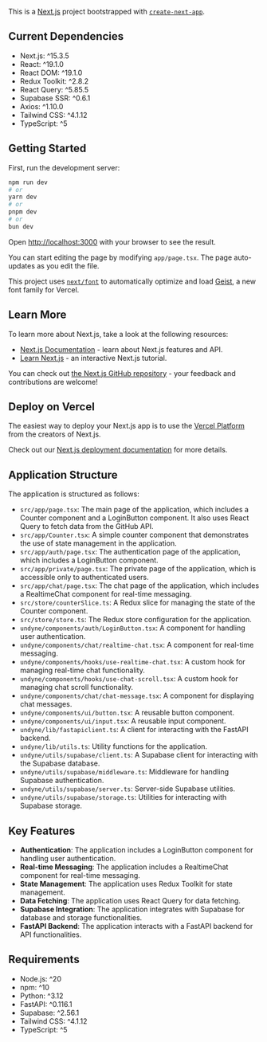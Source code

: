 This is a [Next.js](https://nextjs.org) project bootstrapped with [`create-next-app`](https://nextjs.org/docs/app/api-reference/cli/create-next-app).

## Current Dependencies

- Next.js: ^15.3.5
- React: ^19.1.0
- React DOM: ^19.1.0
- Redux Toolkit: ^2.8.2
- React Query: ^5.85.5
- Supabase SSR: ^0.6.1
- Axios: ^1.10.0
- Tailwind CSS: ^4.1.12
- TypeScript: ^5

## Getting Started

First, run the development server:

```bash
npm run dev
# or
yarn dev
# or
pnpm dev
# or
bun dev
```

Open [http://localhost:3000](http://localhost:3000) with your browser to see the result.

You can start editing the page by modifying `app/page.tsx`. The page auto-updates as you edit the file.

This project uses [`next/font`](https://nextjs.org/docs/app/building-your-application/optimizing/fonts) to automatically optimize and load [Geist](https://vercel.com/font), a new font family for Vercel.

## Learn More

To learn more about Next.js, take a look at the following resources:

- [Next.js Documentation](https://nextjs.org/docs) - learn about Next.js features and API.
- [Learn Next.js](https://nextjs.org/learn) - an interactive Next.js tutorial.

You can check out [the Next.js GitHub repository](https://github.com/vercel/next.js) - your feedback and contributions are welcome!

## Deploy on Vercel

The easiest way to deploy your Next.js app is to use the [Vercel Platform](https://vercel.com/new?utm_medium=default-template&filter=next.js&utm_source=create-next-app&utm_campaign=create-next-app-readme) from the creators of Next.js.

Check out our [Next.js deployment documentation](https://nextjs.org/docs/app/building-your-application/deploying) for more details.

## Application Structure

The application is structured as follows:

- `src/app/page.tsx`: The main page of the application, which includes a Counter component and a LoginButton component. It also uses React Query to fetch data from the GitHub API.
- `src/app/Counter.tsx`: A simple counter component that demonstrates the use of state management in the application.
- `src/app/auth/page.tsx`: The authentication page of the application, which includes a LoginButton component.
- `src/app/private/page.tsx`: The private page of the application, which is accessible only to authenticated users.
- `src/app/chat/page.tsx`: The chat page of the application, which includes a RealtimeChat component for real-time messaging.
- `src/store/counterSlice.ts`: A Redux slice for managing the state of the Counter component.
- `src/store/store.ts`: The Redux store configuration for the application.
- `undyne/components/auth/LoginButton.tsx`: A component for handling user authentication.
- `undyne/components/chat/realtime-chat.tsx`: A component for real-time messaging.
- `undyne/components/hooks/use-realtime-chat.tsx`: A custom hook for managing real-time chat functionality.
- `undyne/components/hooks/use-chat-scroll.tsx`: A custom hook for managing chat scroll functionality.
- `undyne/components/chat/chat-message.tsx`: A component for displaying chat messages.
- `undyne/components/ui/button.tsx`: A reusable button component.
- `undyne/components/ui/input.tsx`: A reusable input component.
- `undyne/lib/fastapiclient.ts`: A client for interacting with the FastAPI backend.
- `undyne/lib/utils.ts`: Utility functions for the application.
- `undyne/utils/supabase/client.ts`: A Supabase client for interacting with the Supabase database.
- `undyne/utils/supabase/middleware.ts`: Middleware for handling Supabase authentication.
- `undyne/utils/supabase/server.ts`: Server-side Supabase utilities.
- `undyne/utils/supabase/storage.ts`: Utilities for interacting with Supabase storage.

## Key Features

- **Authentication**: The application includes a LoginButton component for handling user authentication.
- **Real-time Messaging**: The application includes a RealtimeChat component for real-time messaging.
- **State Management**: The application uses Redux Toolkit for state management.
- **Data Fetching**: The application uses React Query for data fetching.
- **Supabase Integration**: The application integrates with Supabase for database and storage functionalities.
- **FastAPI Backend**: The application interacts with a FastAPI backend for API functionalities.

## Requirements

- Node.js: ^20
- npm: ^10
- Python: ^3.12
- FastAPI: ^0.116.1
- Supabase: ^2.56.1
- Tailwind CSS: ^4.1.12
- TypeScript: ^5
